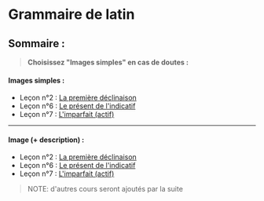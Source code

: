 # Grammaire de latin

## Sommaire :

> **Choisissez "Images simples" en cas de doutes :**

#### Images simples :

* Leçon n°2 : <a href="https://raw.githubusercontent.com/lapingenieur/tmp-share/master/latin/2-1e déclinaison bis.png">La première déclinaison</a>
* Leçon n°6 : <a href="https://raw.githubusercontent.com/lapingenieur/tmp-share/master/latin/6-présent bis.png">Le présent de l'indicatif</a>
* Leçon n°7 : <a href="https://raw.githubusercontent.com/lapingenieur/tmp-share/master/latin/7-imparfait bis.png">L'imparfait (actif)</a>

---

#### Image (+ description) :

* Leçon n°2 : <a href="https://github.com/lapingenieur/tmp-share/blob/master/latin/2-1e déclinaison bis.png">La première déclinaison</a>
* Leçon n°6 : <a href="https://github.com/lapingenieur/tmp-share/blob/master/latin/6-présent bis.png">Le présent de l'indicatif</a>
* Leçon n°7 : <a href="https://github.com/lapingenieur/tmp-share/blob/master/latin/7-imparfait bis.png">L'imparfait (actif)</a>

> NOTE: d'autres cours seront ajoutés par la suite
